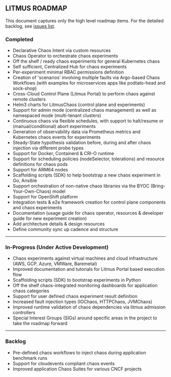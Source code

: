 ## LITMUS ROADMAP

This document captures only the high level roadmap items. For the detailed backlog, see [issues list](https://github.com/litmuschaos/litmus/issues). 

### Completed

-   Declarative Chaos Intent via custom resources
-   Chaos Operator to orchestrate chaos experiments
-   Off the shelf / ready chaos experiments for general Kubernetes chaos 
-   Self sufficient, Centralized Hub for chaos experiments
-   Per-experiment minimal RBAC permissions definition
-   Creation of 'scenarios' involving multiple faults via Argo-based Chaos Workflows (with examples for microservices apps like podtato-head and sock-shop)
-   Cross-Cloud Control Plane (Litmus Portal) to perform chaos against remote clusters
-   Helm3 charts for LitmusChaos (control plane and experiments) 
-   Support for admin mode (centralized chaos management) as well as namespaced mode (multi-tenant clusters)
-   Continuous chaos via flexible schedules, with support to halt/resume or (manual/conditional) abort experiments
-   Generation of observability data via Prometheus metrics and Kubernetes chaos events for experiments
-   Steady-State hypothesis validation before, during and after chaos injection via different probe types
-   Support for Docker, Containerd & CRI-O runtime
-   Support for scheduling policies (nodeSelector, tolerations) and resource definitions for chaos pods
-   Support for ARM64 nodes
-   Scaffolding scripts (SDK) to help bootstrap a new chaos experiment in Go, Ansible
-   Support orchestration of non-native chaos libraries via the BYOC (Bring-Your-Own-Chaos) model
-   Support for OpenShift platform 
-   Integration tests & e2e framework creation for control plane components and chaos experiments
-   Documentation (usage guide for chaos operator, resources & developer guide for new experiment creation)
-   Add architecture details & design resources 
-   Define community sync up cadence and structure  

------

### In-Progress (Under Active Development) 

-   Chaos experiments against virtual machines and cloud infrastructure (AWS, GCP, Azure, VMWare, Baremetal)
-   Improved documentation and tutorials for Litmus Portal based execution flow 
-   Scaffolding scripts (SDK) to bootstrap experiments in Python
-   Off the shelf chaos-integrated monitoring dashboards for application chaos categories 
-   Support for user defined chaos experiment result definition 
-   Increased fault injection types (IOChaos, HTTPChaos, JVMChaos) 
-   Improved runtime validation of chaos dependencies via litmus admission controllers
-   Special Interest Groups (SIGs) around specific areas in the project to take the roadmap forward

------

### Backlog 

-   Pre-defined chaos workflows to inject chaos during application benchmark runs 
-   Support for cloudevents compliant chaos events
-   Improved application Chaos Suites for various CNCF projects 
